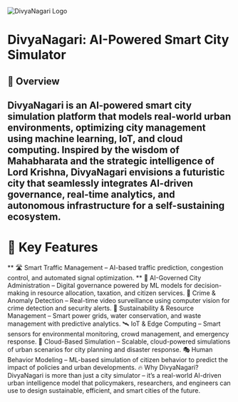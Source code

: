 ![DivyaNagari Logo](https://github.com/Shrutakeerti/DivyaNagari/blob/main/Essentials/DALL%C2%B7E%202025-02-16%2016.06.59%20-%20A%20futuristic%20city%20skyline%20with%20AI-powered%20infrastructure%2C%20featuring%20smart%20traffic%20systems%2C%20drone%20monitoring%2C%20and%20a%20digital%20governance%20hub.%20The%20city%20sh.webp)



# DivyaNagari: AI-Powered Smart City Simulator
## 🌆 Overview
## DivyaNagari is an AI-powered smart city simulation platform that models real-world urban environments, optimizing city management using machine learning, IoT, and cloud computing. Inspired by the wisdom of Mahabharata and the strategic intelligence of Lord Krishna, DivyaNagari envisions a futuristic city that seamlessly integrates AI-driven governance, real-time analytics, and autonomous infrastructure for a self-sustaining ecosystem.

# 🚀 Key Features
** 🛣️ Smart Traffic Management – AI-based traffic prediction, congestion control, and automated signal optimization.
** 🏢 AI-Governed City Administration – Digital governance powered by ML models for decision-making in resource allocation, taxation, and citizen services.
🚓 Crime & Anomaly Detection – Real-time video surveillance using computer vision for crime detection and security alerts.
🌱 Sustainability & Resource Management – Smart power grids, water conservation, and waste management with predictive analytics.
🛰️ IoT & Edge Computing – Smart sensors for environmental monitoring, crowd management, and emergency response.
📡 Cloud-Based Simulation – Scalable, cloud-powered simulations of urban scenarios for city planning and disaster response.
🎭 Human Behavior Modeling – ML-based simulation of citizen behavior to predict the impact of policies and urban developments.
🔥 Why DivyaNagari?
DivyaNagari is more than just a city simulator – it’s a real-world AI-driven urban intelligence model that policymakers, researchers, and engineers can use to design sustainable, efficient, and smart cities of the future.












